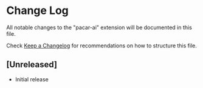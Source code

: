 # Change Log

All notable changes to the "pacar-ai" extension will be documented in this file.

Check [Keep a Changelog](http://keepachangelog.com/) for recommendations on how to structure this file.

## [Unreleased]

- Initial release
